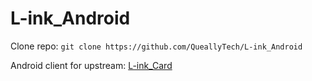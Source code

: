# L-ink_Android

Clone repo: `git clone https://github.com/QueallyTech/L-ink_Android`  

Android client for upstream: [L-ink_Card](https://github.com/peng-zhihui/L-ink_Card)
